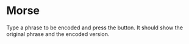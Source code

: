 # Morse

Type a phrase to be encoded and press the button. It should show the original phrase and the encoded version.
